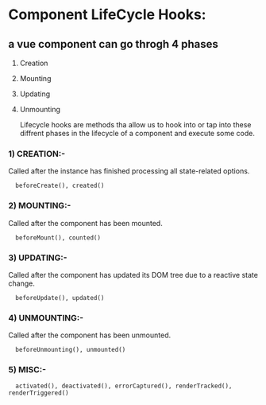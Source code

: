 # Component LifeCycle Hooks:
## a vue component can go throgh 4 phases
1) Creation
2) Mounting
3) Updating
4) Unmounting

    Lifecycle hooks are methods tha allow us to hook into or tap into these diffrent phases in the lifecycle of a component and execute some code.

### 1) CREATION:-
Called after the instance has finished processing all state-related options.

      beforeCreate(), created()
      
### 2) MOUNTING:-
Called after the component has been mounted.
 
      beforeMount(), counted()
      
### 3) UPDATING:-
Called after the component has updated its DOM tree due to a reactive state change.

      beforeUpdate(), updated()
      
### 4) UNMOUNTING:-
Called after the component has been unmounted.

      beforeUnmounting(), unmounted()
    
### 5) MISC:-

      activated(), deactivated(), errorCaptured(), renderTracked(), renderTriggered()
 

